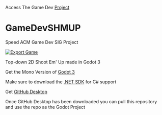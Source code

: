 Access The Game Dev [Project](https://github.com/orgs/speedacm/projects/1/views/1)

# GameDevSHMUP
Speed ACM Game Dev SIG Project

[![Export Game](https://github.com/speedacm/GameDevSpring22/actions/workflows/build.yml/badge.svg)](https://github.com/speedacm/GameDevSpring22/actions/workflows/build.yml)

Top-down 2D Shoot Em' Up made in Godot 3

Get the Mono Version of [Godot 3](https://godotengine.org/download/)

Make sure to download the [.NET SDK](https://dotnet.microsoft.com/download) for C# support

Get [GitHub Desktop](https://desktop.github.com/)

Once GitHub Desktop has been downloaded you can pull this repository and use the repo as the Godot Project
